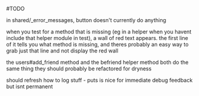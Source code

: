 #TODO

in shared/_error_messages, button doesn't currently do anything

when you test for a method that is missing (eg in a helper when you
havent include that helper module in test), a wall of red text appears.
the first line of it tells you what method is missing, and theres probably
an easy way to grab just that line and not display the red wall

the users#add_friend method and the befriend helper method both do the same thing
they should probably be refactored for dryness

should refresh how to log stuff - puts is nice for immediate debug feedback
but isnt permanent

